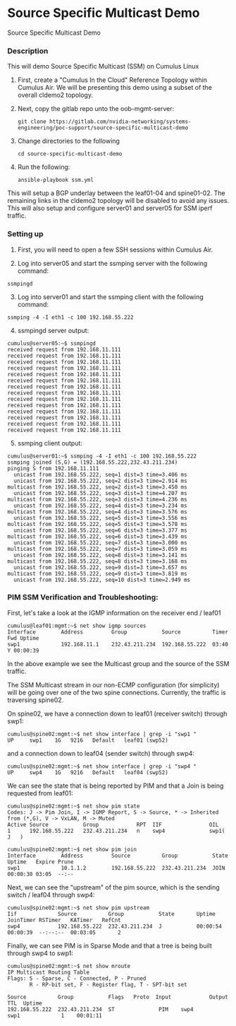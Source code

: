 # Source Specific Multicast Demo

Source Specific Multicast Demo

### Description

This will demo Source Specific Multicast (SSM) on Cumulus Linux

1. First, create a "Cumulus In the Cloud" Reference Topology within Cumulus Air. We will be presenting this demo using a subset of the overall cldemo2 topology.

2. Next, copy the gitlab repo unto the oob-mgmt-server:

    ```
    git clone https://gitlab.com/nvidia-networking/systems-engineering/poc-support/source-specific-multicast-demo
    ```

3. Change directories to the following

    ```
    cd source-specific-multicast-demo
    ```

4. Run the following:

    ```
    ansible-playbook ssm.yml
    ```

This will setup a BGP underlay between the leaf01-04 and spine01-02. The remaining links in the cldemo2 topology will be disabled to avoid any issues. This will also setup and configure server01 and server05 for SSM iperf traffic.

### Setting up

1. First, you will need to open a few SSH sessions within Cumulus Air.

2. Log into server05 and start the ssmping server with the following command:

```
ssmpingd
```

3. Log into server01 and start the ssmping client with the following command:

```
ssmping -4 -I eth1 -c 100 192.168.55.222
```

4. ssmpingd server output:

```
cumulus@server05:~$ ssmpingd
received request from 192.168.11.111
received request from 192.168.11.111
received request from 192.168.11.111
received request from 192.168.11.111
received request from 192.168.11.111
received request from 192.168.11.111
received request from 192.168.11.111
received request from 192.168.11.111
received request from 192.168.11.111
received request from 192.168.11.111
received request from 192.168.11.111
received request from 192.168.11.111
received request from 192.168.11.111
received request from 192.168.11.111
```

5. ssmping client output:

```
cumulus@server01:~$ ssmping -4 -I eth1 -c 100 192.168.55.222
ssmping joined (S,G) = (192.168.55.222,232.43.211.234)
pinging S from 192.168.11.111
  unicast from 192.168.55.222, seq=1 dist=3 time=3.406 ms
  unicast from 192.168.55.222, seq=2 dist=3 time=2.914 ms
multicast from 192.168.55.222, seq=2 dist=3 time=3.450 ms
  unicast from 192.168.55.222, seq=3 dist=3 time=4.207 ms
multicast from 192.168.55.222, seq=3 dist=3 time=4.236 ms
  unicast from 192.168.55.222, seq=4 dist=3 time=3.234 ms
multicast from 192.168.55.222, seq=4 dist=3 time=3.576 ms
  unicast from 192.168.55.222, seq=5 dist=3 time=3.556 ms
multicast from 192.168.55.222, seq=5 dist=3 time=3.578 ms
  unicast from 192.168.55.222, seq=6 dist=3 time=3.377 ms
multicast from 192.168.55.222, seq=6 dist=3 time=3.439 ms
  unicast from 192.168.55.222, seq=7 dist=3 time=3.000 ms
multicast from 192.168.55.222, seq=7 dist=3 time=3.059 ms
  unicast from 192.168.55.222, seq=8 dist=3 time=3.141 ms
multicast from 192.168.55.222, seq=8 dist=3 time=3.168 ms
  unicast from 192.168.55.222, seq=9 dist=3 time=3.657 ms
multicast from 192.168.55.222, seq=9 dist=3 time=3.819 ms
  unicast from 192.168.55.222, seq=10 dist=3 time=2.949 ms
```

### PIM SSM Verification and Troubleshooting:

First, let's take a look at the IGMP information on the receiver end / leaf01

```
cumulus@leaf01:mgmt:~$ net show igmp sources
Interface        Address         Group           Source          Timer Fwd Uptime
swp1             192.168.11.1    232.43.211.234  192.168.55.222  03:40   Y 00:00:39
```

In the above example we see the Multicast group and the source of the SSM traffic.

The SSM Multicast stream in our non-ECMP configuration (for simplicity) will be going over one of the two spine connections. Currently, the traffic is traversing spine02.

On spine02, we have a connection down to leaf01 (receiver switch) through swp1:

```
cumulus@spine02:mgmt:~$ net show interface | grep -i "swp1 "
UP     swp1    1G   9216   Default   leaf01 (swp52)
```

and a connection down to leaf04 (sender switch) through swp4:

```
cumulus@spine02:mgmt:~$ net show interface | grep -i "swp4 "
UP     swp4    1G   9216   Default   leaf04 (swp52)
```

We can see the state that is being reported by PIM and that a Join is being requested from leaf01:

```
cumulus@spine02:mgmt:~$ net show pim state
Codes: J -> Pim Join, I -> IGMP Report, S -> Source, * -> Inherited from (*,G), V -> VxLAN, M -> Muted
Active Source           Group            RPT  IIF               OIL
1      192.168.55.222   232.43.211.234   n    swp4              swp1( J   )
```

```
cumulus@spine02:mgmt:~$ net show pim join
Interface        Address         Source          Group           State      Uptime   Expire Prune
swp1             10.1.1.2        192.168.55.222  232.43.211.234  JOIN       00:00:30 03:05  --:--
```

Next, we can see the "upstream" of the pim source, which is the sending switch / leaf04 through swp4:
```
cumulus@spine02:mgmt:~$ net show pim upstream
Iif             Source          Group           State       Uptime   JoinTimer RSTimer   KATimer   RefCnt
swp4            192.168.55.222  232.43.211.234  J           00:00:54 00:00:39  --:--:--  00:03:05       2
```

Finally, we can see PIM is in Sparse Mode and that a tree is being built through swp4 to swp1:

```
cumulus@spine02:mgmt:~$ net show mroute
IP Multicast Routing Table
Flags: S - Sparse, C - Connected, P - Pruned
       R - RP-bit set, F - Register flag, T - SPT-bit set

Source          Group           Flags   Proto  Input            Output           TTL  Uptime
192.168.55.222  232.43.211.234  ST              PIM    swp4             swp1             1    00:01:11
```
